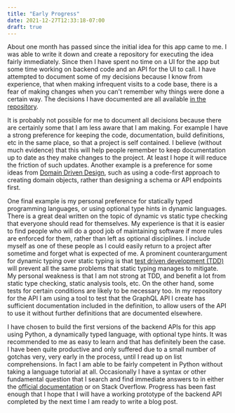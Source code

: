 ```yaml
---
title: "Early Progress"
date: 2021-12-27T12:33:18-07:00
draft: true
---
```


About one month has passed since the initial idea for this app came to me. I was able to write it down and create a repository for executing the idea fairly immediately.  Since then I have spent no time on a UI for the app but some time working on backend code and an API for the UI to call.  I have attempted to document some of my decisions because I know from experience, that when making infrequent visits to a code base, there is a fear of making changes when you can't remember why things were done a certain way.  The decisions I have documented are all available [in the repository](https://github.com/mshogren/container-minecraft-app/blob/master/docs/decisions/index.md).

It is probably not possible for me to document all decisions because there are certainly some that I am less aware that I am making.  For example I have a strong preference for keeping the code, documentation, build definitions, etc in the same place, so that a project is self contained. I believe (without much evidence) that this will help people remember to keep documentation up to date as they make changes to the project.  At least I hope it will reduce the friction of such updates.  Another example is a preference for some ideas from [Domain Driven Design](https://martinfowler.com/bliki/DomainDrivenDesign.html), such as using a code-first approach to creating domain objects, rather than designing a schema or API endpoints first. 

One final example is my personal preference for statically typed programming languages, or using optional type hints in dynamic languages.  There is a great deal written on the topic of dynamic vs static type checking that everyone should read for themselves.  My experience is that it is easier to find people who will do a good job of maintaining software if more rules are enforced for them, rather than left as optional disciplines.  I include myself as one of these people as I could easily return to a project after sometime and forget what is expected of me.  A prominent counterargument for dynamic typing over static typing is that [test driven development (TDD)](https://martinfowler.com/bliki/TestDrivenDevelopment.html) will prevent all the same problems that static typing manages to mitigate.  My personal weakness is that I am not strong at TDD, and benefit a lot from static type checking, static analysis tools, etc.  On the other hand, some tests for certain conditions are likely to be necessary too.  In my repository for the API I am using a tool to test that the GraphQL API I create has sufficient documentation included in the definition, to allow users of the API to use it without further definitions that are documented elsewhere.

I have chosen to build the first versions of the backend APIs for this app using Python, a dynamically typed language, with optional type hints.  It was recommended to me as easy to learn and that has definitely been the case.  I have been quite productive and only suffered due to a small number of gotchas very, very early in the process, until I read up on list comprehensions.  In fact I am able to be fairly competent in Python without taking a language tutorial at all.  Occasionally I have a syntax or other fundamental question that I search and find immediate answers to in either the [official documentation](https://docs.python.org/3/index.html) or on Stack Overflow.  Progress has been fast enough that I hope that I will have a working prototype of the backend API completed by the next time I am ready to write a blog post.


